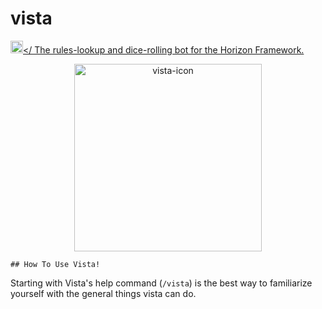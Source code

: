 # vista
<a href="https://discord.gg/52EbV5xSVs"><img height="20" alt="Server invite." src="https://img.shields.io/pypi/pyversions/hikari"></
The rules-lookup and dice-rolling bot for the Horizon Framework. 
<div align="center">
  <a>
    <img src="https://cdn.discordapp.com/attachments/926990804877185076/1078436240833130496/vista-icon4.png" alt="vista-icon" width="300" height="300">
  </a>

<div align="left">
    
    ## How To Use Vista! 
Starting with Vista's help command (`/vista`) is the best way to familiarize yourself with the general things vista can do. 



